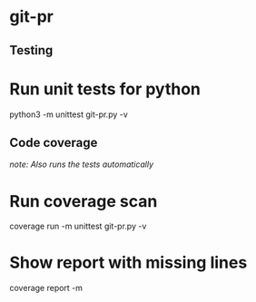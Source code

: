 # git-pr

##

## Testing 

  # Run unit tests for python
  python3 -m unittest git-pr.py -v

## Code coverage

*note: Also runs the tests automatically*

  # Run coverage scan
  coverage run -m unittest git-pr.py -v

  # Show report with missing lines
  coverage report -m
